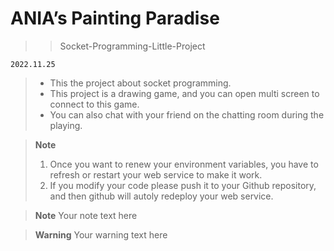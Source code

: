# ANIA’s Painting Paradise

>> Socket-Programming-Little-Project

`2022.11.25`

> - This the project about socket programming.
> - This project is a drawing game, and you can open multi screen to connect to this game.
> - You can also chat with your friend on the chatting room during the playing.

> **Note**
> 1. Once you want to renew your environment variables, you have to refresh or restart your web service to make it work.
> 2. If you modify your code please push it to your Github repository, and then github will autoly redeploy your web service.

> **Note**
Your note text here

> **Warning**
Your warning text here
